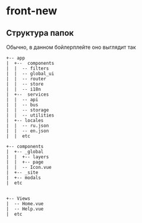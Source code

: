 # front-new

## Структура папок

Обычно, в данном бойлерплейте оно выглядит так

```
+-- app
|  +--  components
|  |  -- filters
|  |  -- global_ui
|  |  -- router
|  |  -- store
|  |  -- i18n
|  +--  services
|  |  -- api
|  |  -- bus
|  |  -- storage
|  |  -- utilities
|  +-- locales
|  |  -- ru.json
|  |  -- en.json
|  |  etc

+-- components
|  +-- _global
|  |  +-- layers
|  |  +-- page
|  |  -- Icon.vue
|  +-- _site
|  +-- modals
|  etc


+-- Views
|  -- Home.vue
|  -- Help.vue
|  etc
```